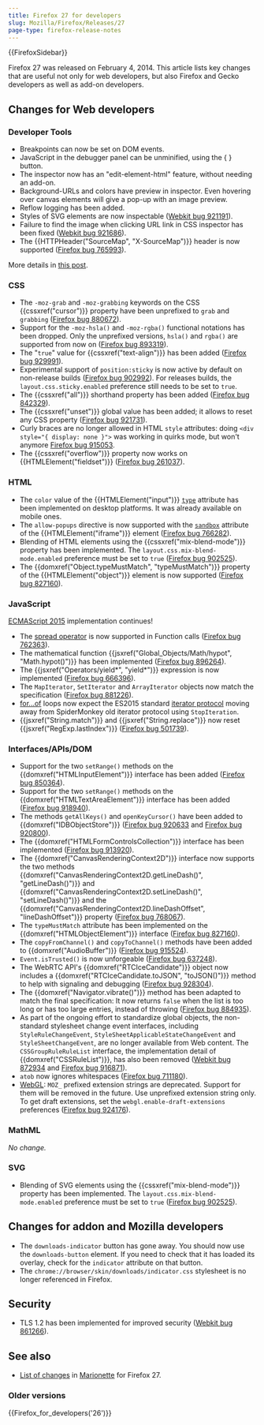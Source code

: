 ```yaml
---
title: Firefox 27 for developers
slug: Mozilla/Firefox/Releases/27
page-type: firefox-release-notes
---
```


{{FirefoxSidebar}}

Firefox 27 was released on February 4, 2014. This article lists key changes that are useful not only for web developers, but also Firefox and Gecko developers as well as add-on developers.

## Changes for Web developers

### Developer Tools

- Breakpoints can now be set on DOM events.
- JavaScript in the debugger panel can be unminified, using the { } button.
- The inspector now has an "edit-element-html" feature, without needing an add-on.
- Background-URLs and colors have preview in inspector. Even hovering over canvas elements will give a pop-up with an image preview.
- Reflow logging has been added.
- Styles of SVG elements are now inspectable ([Webkit bug 921191](https://bugzil.la/921191)).
- Failure to find the image when clicking URL link in CSS inspector has been fixed ([Webkit bug 921686](https://bugzil.la/921686)).
- The {{HTTPHeader("SourceMap", "X-SourceMap")}} header is now supported ([Firefox bug 765993](https://bugzil.la/765993)).

More details in [this post](https://hacks.mozilla.org/2013/11/firefox-developer-tools-episode-27-edit-as-html-codemirror-more/).

### CSS

- The `-moz-grab` and `-moz-grabbing` keywords on the CSS {{cssxref("cursor")}} property have been unprefixed to `grab` and `grabbing` ([Firefox bug 880672](https://bugzil.la/880672)).
- Support for the `-moz-hsla()` and `-moz-rgba()` functional notations has been dropped. Only the unprefixed versions, `hsla()` and `rgba()` are supported from now on ([Firefox bug 893319](https://bugzil.la/893319)).
- The "`true`" value for {{cssxref("text-align")}} has been added ([Firefox bug 929991](https://bugzil.la/929991)).
- Experimental support of `position:sticky` is now active by default on non-release builds ([Firefox bug 902992](https://bugzil.la/902992)). For releases builds, the `layout.css.sticky.enabled` preference still needs to be set to `true`.
- The {{cssxref("all")}} shorthand property has been added ([Firefox bug 842329](https://bugzil.la/842329)).
- The {{cssxref("unset")}} global value has been added; it allows to reset any CSS property ([Firefox bug 921731](https://bugzil.la/921731)).
- Curly braces are no longer allowed in HTML `style` attributes: doing `<div style="{ display: none }">` was working in quirks mode, but won't anymore [Firefox bug 915053](https://bugzil.la/915053).
- The {{cssxref("overflow")}} property now works on {{HTMLElement("fieldset")}} ([Firefox bug 261037](https://bugzil.la/261037)).

### HTML

- The `color` value of the {{HTMLElement("input")}} [`type`](/en-US/docs/Web/HTML/Element/input#type) attribute has been implemented on desktop platforms. It was already available on mobile ones.
- The `allow-popups` directive is now supported with the [`sandbox`](/en-US/docs/Web/HTML/Element/iframe#sandbox) attribute of the {{HTMLElement("iframe")}} element ([Firefox bug 766282](https://bugzil.la/766282)).
- Blending of HTML elements using the {{cssxref("mix-blend-mode")}} property has been implemented. The `layout.css.mix-blend-mode.enabled` preference must be set to `true` ([Firefox bug 902525](https://bugzil.la/902525)).
- The {{domxref("Object.typeMustMatch", "typeMustMatch")}} property of the {{HTMLElement("object")}} element is now supported ([Firefox bug 827160](https://bugzil.la/827160)).

### JavaScript

[ECMAScript 2015](/en-US/docs/Web/JavaScript/ECMAScript_6_support_in_Mozilla) implementation continues!

- The [spread operator](/en-US/docs/Web/JavaScript/Reference/Operators/Spread_syntax) is now supported in Function calls ([Firefox bug 762363](https://bugzil.la/762363)).
- The mathematical function {{jsxref("Global_Objects/Math/hypot", "Math.hypot()")}} has been implemented ([Firefox bug 896264](https://bugzil.la/896264)).
- The {{jsxref("Operators/yield*", "yield*")}} expression is now implemented ([Firefox bug 666396](https://bugzil.la/666396)).
- The `MapIterator`, `SetIterator` and `ArrayIterator` objects now match the specification ([Firefox bug 881226](https://bugzil.la/881226)).
- [for...of](/en-US/docs/Web/JavaScript/Reference/Statements/for...of) loops now expect the ES2015 standard [iterator protocol](/en-US/docs/Web/JavaScript/Reference/Iteration_protocols) moving away from SpiderMonkey old iterator protocol using `StopIteration`.
- {{jsxref("String.match")}} and {{jsxref("String.replace")}} now reset {{jsxref("RegExp.lastIndex")}} ([Firefox bug 501739](https://bugzil.la/501739)).

### Interfaces/APIs/DOM

- Support for the two `setRange()` methods on the {{domxref("HTMLInputElement")}} interface has been added ([Firefox bug 850364](https://bugzil.la/850364)).
- Support for the two `setRange()` methods on the {{domxref("HTMLTextAreaElement")}} interface has been added ([Firefox bug 918940](https://bugzil.la/918940)).
- The methods `getAllKeys()` and `openKeyCursor()` have been added to {{domxref("IDBObjectStore")}} ([Firefox bug 920633](https://bugzil.la/920633) and [Firefox bug 920800](https://bugzil.la/920800)).
- The {{domxref("HTMLFormControlsCollection")}} interface has been implemented ([Firefox bug 913920](https://bugzil.la/913920)).
- The {{domxref("CanvasRenderingContext2D")}} interface now supports the two methods {{domxref("CanvasRenderingContext2D.getLineDash()", "getLineDash()")}} and {{domxref("CanvasRenderingContext2D.setLineDash()", "setLineDash()")}} and the {{domxref("CanvasRenderingContext2D.lineDashOffset", "lineDashOffset")}} property ([Firefox bug 768067](https://bugzil.la/768067)).
- The `typeMustMatch` attribute has been implemented on the {{domxref("HTMLObjectElement")}} interface ([Firefox bug 827160](https://bugzil.la/827160)).
- The `copyFromChannel()` and `copyToChannel()` methods have been added to {{domxref("AudioBuffer")}} ([Firefox bug 915524](https://bugzil.la/915524)).
- `Event.isTrusted()` is now unforgeable ([Firefox bug 637248](https://bugzil.la/637248)).
- The WebRTC API's {{domxref("RTCIceCandidate")}} object now includes a {{domxref("RTCIceCandidate.toJSON", "toJSON()")}} method to help with signaling and debugging ([Firefox bug 928304](https://bugzil.la/928304)).
- The {{domxref("Navigator.vibrate()")}} method has been adapted to match the final specification: It now returns `false` when the list is too long or has too large entries, instead of throwing ([Firefox bug 884935](https://bugzil.la/884935)).
- As part of the ongoing effort to standardize global objects, the non-standard stylesheet change event interfaces, including `StyleRuleChangeEvent`, `StyleSheetApplicableStateChangeEvent` and `StyleSheetChangeEvent`, are no longer available from Web content. The `CSSGroupRuleRuleList` interface, the implementation detail of {{domxref("CSSRuleList")}}, has also been removed ([Webkit bug 872934](https://bugzil.la/872934) and [Firefox bug 916871](https://bugzil.la/916871)).
- `atob` now ignores whitespaces ([Firefox bug 711180](https://bugzil.la/711180)).
- [WebGL](/en-US/docs/Web/API/WebGL_API): `MOZ_` prefixed extension strings are deprecated. Support for them will be removed in the future. Use unprefixed extension string only. To get draft extensions, set the `webgl.enable-draft-extensions` preferences ([Firefox bug 924176](https://bugzil.la/924176)).

### MathML

_No change._

### SVG

- Blending of SVG elements using the {{cssxref("mix-blend-mode")}} property has been implemented. The `layout.css.mix-blend-mode.enabled` preference must be set to `true` ([Firefox bug 902525](https://bugzil.la/902525)).

## Changes for addon and Mozilla developers

- The `downloads-indicator` button has gone away. You should now use the `downloads-button` element. If you need to check that it has loaded its overlay, check for the `indicator` attribute on that button.
- The `chrome://browser/skin/downloads/indicator.css` stylesheet is no longer referenced in Firefox.

## Security

- TLS 1.2 has been implemented for improved security ([Webkit bug 861266](https://bugzil.la/861266)).

## See also

- [List of changes](https://bugzilla.mozilla.org/buglist.cgi?resolution=FIXED&component=Marionette&product=Testing&target_milestone=mozilla27) in [Marionette](https://firefox-source-docs.mozilla.org/testing/marionette/index.html) for Firefox 27.

### Older versions

{{Firefox_for_developers('26')}}
